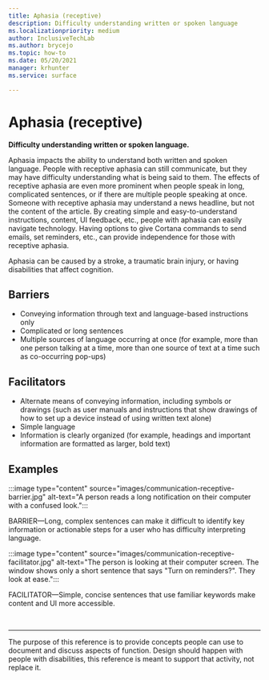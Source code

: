 ```yaml
---
title: Aphasia (receptive)
description: Difficulty understanding written or spoken language
ms.localizationpriority: medium
author: InclusiveTechLab
ms.author: brycejo 
ms.topic: how-to
ms.date: 05/20/2021
manager: krhunter
ms.service: surface

---
```


# Aphasia (receptive)

**Difficulty understanding written or spoken language.**

Aphasia impacts the ability to understand both written and spoken language. People with receptive aphasia can still communicate, but they may have difficulty understanding what is being said to them. The effects of receptive aphasia are even more prominent when people speak in long, complicated sentences, or if there are multiple people speaking at once. Someone with receptive aphasia may understand a news headline, but not the content of the article. By creating simple and easy-to-understand instructions, content, UI feedback, etc., people with aphasia can easily navigate technology. Having options to give Cortana commands to send emails, set reminders, etc., can provide independence for those with receptive aphasia.

Aphasia can be caused by a stroke, a traumatic brain injury, or having disabilities that affect cognition.

## Barriers

* Conveying information through text and language-based instructions only​
* Complicated or long sentences​
* Multiple sources of language occurring at once (for example, more than one person talking at a time, more than one source of text at a time such as co-occurring pop-ups)

## Facilitators

* Alternate means of conveying information, including symbols or drawings (such as user manuals and instructions that show drawings of how to set up a device instead of using written text alone)​
* Simple language​
* Information is clearly organized (for example, headings and important information are formatted as larger, bold text)

## Examples

:::image type="content" source="images/communication-receptive-barrier.jpg" alt-text="A person reads a long notification on their computer with a confused look.":::

BARRIER—Long, complex sentences can make it difficult to identify key information or actionable steps for a user who has difficulty interpreting language. 

:::image type="content" source="images/communication-receptive-facilitator.jpg" alt-text="The person is looking at their computer screen. The window shows only a short sentence that says &quot;Turn on reminders?&quot;. They look at ease.":::

FACILITATOR—Simple, concise sentences that use familiar keywords make content and UI more accessible.

&nbsp;

[comment]: # (Footer statement)
___
The purpose of this reference is to provide concepts people can use to document and discuss aspects of function. Design should happen with people with disabilities, this reference is meant to support that activity, not replace it. 